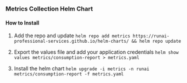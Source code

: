 ### Metrics Collection Helm Chart

#### How to Install

1. Add the repo and update
`helm repo add metrics https://runai-professional-services.github.io/helm-charts/ && helm repo update`

2. Export the values file and add your application credentials
`helm show values metrics/consumption-report > metrics.yaml`

3. Install the helm chart
`helm upgrade -i metrics -n runai metrics/consumption-report -f metrics.yaml`
